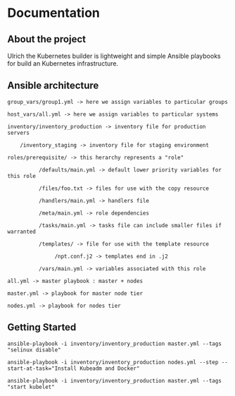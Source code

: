 # Documentation

## About the project

Ulrich the Kubernetes builder is lightweight and simple Ansible playbooks for build an Kubernetes infrastructure. 

## Ansible architecture

```
group_vars/group1.yml -> here we assign variables to particular groups

host_vars/all.yml -> here we assign variables to particular systems

inventory/inventory_production -> inventory file for production servers

	/inventory_staging -> inventory file for staging environment

roles/prerequisite/ -> this herarchy represents a "role"

		  /defaults/main.yml -> default lower priority variables for this role

		  /files/foo.txt -> files for use with the copy resource

		  /handlers/main.yml -> handlers file

		  /meta/main.yml -> role dependencies

		  /tasks/main.yml -> tasks file can include smaller files if warranted

		  /templates/ -> file for use with the template resource

			   /npt.conf.j2 -> templates end in .j2

		  /vars/main.yml -> variables associated with this role

all.yml -> master playbook : master + nodes

master.yml -> playbook for master node tier

nodes.yml -> playbook for nodes tier

```

## Getting Started

```
ansible-playbook -i inventory/inventory_production master.yml --tags "selinux disable"

ansible-playbook -i inventory/inventory_production nodes.yml --step --start-at-task="Install Kubeadm and Docker"

ansible-playbook -i inventory/inventory_production master.yml --tags "start kubelet"

```
